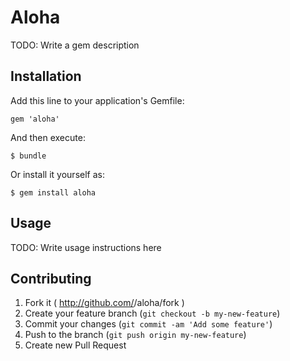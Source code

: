 # Aloha

TODO: Write a gem description

## Installation

Add this line to your application's Gemfile:

    gem 'aloha'

And then execute:

    $ bundle

Or install it yourself as:

    $ gem install aloha

## Usage

TODO: Write usage instructions here

## Contributing

1. Fork it ( http://github.com/<my-github-username>/aloha/fork )
2. Create your feature branch (`git checkout -b my-new-feature`)
3. Commit your changes (`git commit -am 'Add some feature'`)
4. Push to the branch (`git push origin my-new-feature`)
5. Create new Pull Request
